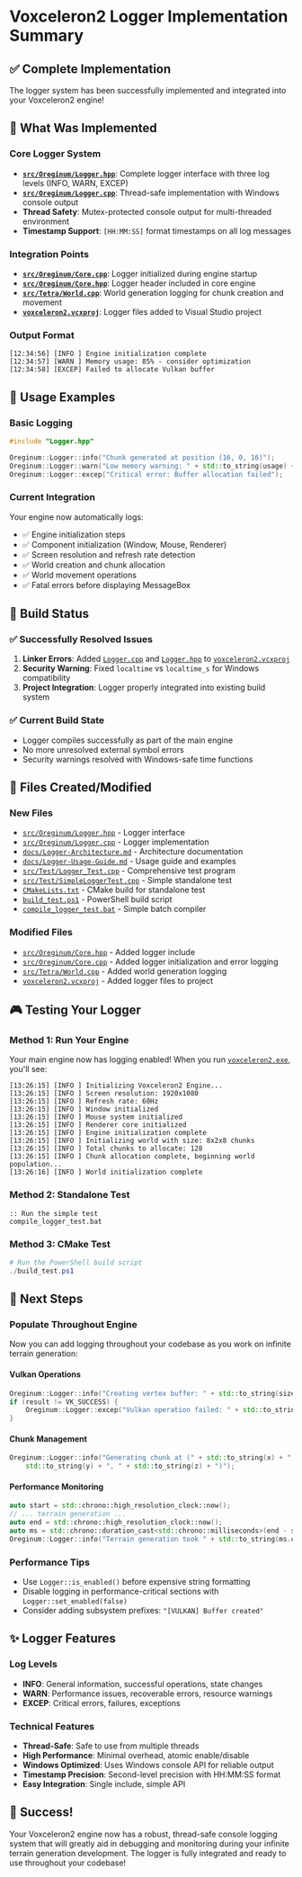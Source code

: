 # Voxceleron2 Logger Implementation Summary

## ✅ Complete Implementation

The logger system has been successfully implemented and integrated into your Voxceleron2 engine!

## 🎯 What Was Implemented

### Core Logger System
- **[`src/Oreginum/Logger.hpp`](../src/Oreginum/Logger.hpp)**: Complete logger interface with three log levels (INFO, WARN, EXCEP)
- **[`src/Oreginum/Logger.cpp`](../src/Oreginum/Logger.cpp)**: Thread-safe implementation with Windows console output
- **Thread Safety**: Mutex-protected console output for multi-threaded environment
- **Timestamp Support**: `[HH:MM:SS]` format timestamps on all log messages

### Integration Points
- **[`src/Oreginum/Core.cpp`](../src/Oreginum/Core.cpp)**: Logger initialized during engine startup
- **[`src/Oreginum/Core.hpp`](../src/Oreginum/Core.hpp)**: Logger header included in core engine
- **[`src/Tetra/World.cpp`](../src/Tetra/World.cpp)**: World generation logging for chunk creation and movement
- **[`voxceleron2.vcxproj`](../voxceleron2.vcxproj)**: Logger files added to Visual Studio project

### Output Format
```
[12:34:56] [INFO ] Engine initialization complete
[12:34:57] [WARN ] Memory usage: 85% - consider optimization  
[12:34:58] [EXCEP] Failed to allocate Vulkan buffer
```

## 🚀 Usage Examples

### Basic Logging
```cpp
#include "Logger.hpp"

Oreginum::Logger::info("Chunk generated at position (16, 0, 16)");
Oreginum::Logger::warn("Low memory warning: " + std::to_string(usage) + "%");
Oreginum::Logger::excep("Critical error: Buffer allocation failed");
```

### Current Integration
Your engine now automatically logs:
- ✅ Engine initialization steps
- ✅ Component initialization (Window, Mouse, Renderer)  
- ✅ Screen resolution and refresh rate detection
- ✅ World creation and chunk allocation
- ✅ World movement operations
- ✅ Fatal errors before displaying MessageBox

## 🔧 Build Status

### ✅ Successfully Resolved Issues
1. **Linker Errors**: Added [`Logger.cpp`](../src/Oreginum/Logger.cpp) and [`Logger.hpp`](../src/Oreginum/Logger.hpp) to [`voxceleron2.vcxproj`](../voxceleron2.vcxproj)
2. **Security Warning**: Fixed `localtime` vs `localtime_s` for Windows compatibility
3. **Project Integration**: Logger properly integrated into existing build system

### ✅ Current Build State
- Logger compiles successfully as part of the main engine
- No more unresolved external symbol errors
- Security warnings resolved with Windows-safe time functions

## 📁 Files Created/Modified

### New Files
- [`src/Oreginum/Logger.hpp`](../src/Oreginum/Logger.hpp) - Logger interface
- [`src/Oreginum/Logger.cpp`](../src/Oreginum/Logger.cpp) - Logger implementation  
- [`docs/Logger-Architecture.md`](Logger-Architecture.md) - Architecture documentation
- [`docs/Logger-Usage-Guide.md`](Logger-Usage-Guide.md) - Usage guide and examples
- [`src/Test/Logger_Test.cpp`](../src/Test/Logger_Test.cpp) - Comprehensive test program
- [`src/Test/SimpleLoggerTest.cpp`](../src/Test/SimpleLoggerTest.cpp) - Simple standalone test
- [`CMakeLists.txt`](../CMakeLists.txt) - CMake build for standalone test
- [`build_test.ps1`](../build_test.ps1) - PowerShell build script
- [`compile_logger_test.bat`](../compile_logger_test.bat) - Simple batch compiler

### Modified Files
- [`src/Oreginum/Core.hpp`](../src/Oreginum/Core.hpp) - Added logger include
- [`src/Oreginum/Core.cpp`](../src/Oreginum/Core.cpp) - Added logger initialization and error logging
- [`src/Tetra/World.cpp`](../src/Tetra/World.cpp) - Added world generation logging
- [`voxceleron2.vcxproj`](../voxceleron2.vcxproj) - Added logger files to project

## 🎮 Testing Your Logger

### Method 1: Run Your Engine
Your main engine now has logging enabled! When you run [`voxceleron2.exe`](../build/x64/Release/voxceleron2.exe), you'll see:
```
[13:26:15] [INFO ] Initializing Voxceleron2 Engine...
[13:26:15] [INFO ] Screen resolution: 1920x1080
[13:26:15] [INFO ] Refresh rate: 60Hz
[13:26:15] [INFO ] Window initialized
[13:26:15] [INFO ] Mouse system initialized  
[13:26:15] [INFO ] Renderer core initialized
[13:26:15] [INFO ] Engine initialization complete
[13:26:15] [INFO ] Initializing world with size: 8x2x8 chunks
[13:26:15] [INFO ] Total chunks to allocate: 128
[13:26:15] [INFO ] Chunk allocation complete, beginning world population...
[13:26:16] [INFO ] World initialization complete
```

### Method 2: Standalone Test
```batch
:: Run the simple test
compile_logger_test.bat
```

### Method 3: CMake Test  
```powershell
# Run the PowerShell build script
./build_test.ps1
```

## 🎯 Next Steps

### Populate Throughout Engine
Now you can add logging throughout your codebase as you work on infinite terrain generation:

#### Vulkan Operations
```cpp
Oreginum::Logger::info("Creating vertex buffer: " + std::to_string(size) + " bytes");
if (result != VK_SUCCESS) {
    Oreginum::Logger::excep("Vulkan operation failed: " + std::to_string(result));
}
```

#### Chunk Management
```cpp
Oreginum::Logger::info("Generating chunk at (" + std::to_string(x) + ", " + 
    std::to_string(y) + ", " + std::to_string(z) + ")");
```

#### Performance Monitoring
```cpp
auto start = std::chrono::high_resolution_clock::now();
// ... terrain generation ...
auto end = std::chrono::high_resolution_clock::now();
auto ms = std::chrono::duration_cast<std::chrono::milliseconds>(end - start);
Oreginum::Logger::info("Terrain generation took " + std::to_string(ms.count()) + "ms");
```

### Performance Tips
- Use `Logger::is_enabled()` before expensive string formatting
- Disable logging in performance-critical sections with `Logger::set_enabled(false)`
- Consider adding subsystem prefixes: `"[VULKAN] Buffer created"`

## ✨ Logger Features

### Log Levels
- **INFO**: General information, successful operations, state changes
- **WARN**: Performance issues, recoverable errors, resource warnings  
- **EXCEP**: Critical errors, failures, exceptions

### Technical Features
- **Thread-Safe**: Safe to use from multiple threads
- **High Performance**: Minimal overhead, atomic enable/disable
- **Windows Optimized**: Uses Windows console API for reliable output
- **Timestamp Precision**: Second-level precision with HH:MM:SS format
- **Easy Integration**: Single include, simple API

## 🎉 Success!

Your Voxceleron2 engine now has a robust, thread-safe console logging system that will greatly aid in debugging and monitoring during your infinite terrain generation development. The logger is fully integrated and ready to use throughout your codebase!